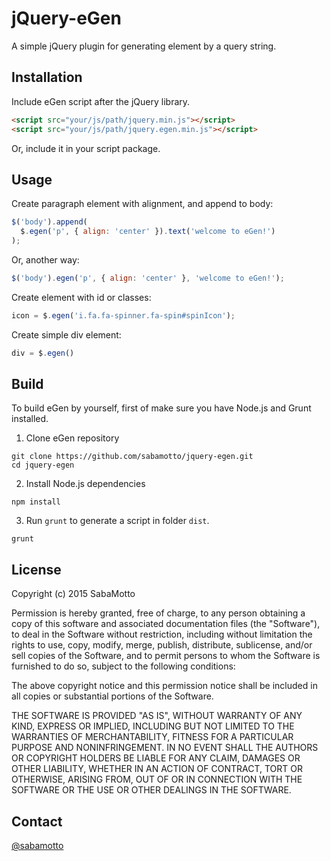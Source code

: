 # jQuery-eGen

A simple jQuery plugin for generating element by a query string.

## Installation

Include eGen script after the jQuery library.

```html
<script src="your/js/path/jquery.min.js"></script>
<script src="your/js/path/jquery.egen.min.js"></script>
```

Or, include it in your script package.

## Usage

Create paragraph element with alignment, and append to body:

```javascript
$('body').append(
  $.egen('p', { align: 'center' }).text('welcome to eGen!')
);
```

Or, another way:

```javascript
$('body').egen('p', { align: 'center' }, 'welcome to eGen!');
```

Create element with id or classes:

```javascript
icon = $.egen('i.fa.fa-spinner.fa-spin#spinIcon');
```

Create simple div element:

```javascript
div = $.egen()
```

## Build

To build eGen by yourself, first of make sure you have Node.js and Grunt installed.

1. Clone eGen repository

```
git clone https://github.com/sabamotto/jquery-egen.git
cd jquery-egen
```

2. Install Node.js dependencies

```
npm install
```

3. Run `grunt` to generate a script in folder `dist`.

```
grunt
```

## License

Copyright (c) 2015 SabaMotto

Permission is hereby granted, free of charge, to any person obtaining a copy
of this software and associated documentation files (the "Software"), to deal
in the Software without restriction, including without limitation the rights
to use, copy, modify, merge, publish, distribute, sublicense, and/or sell
copies of the Software, and to permit persons to whom the Software is
furnished to do so, subject to the following conditions:

The above copyright notice and this permission notice shall be included in
all copies or substantial portions of the Software.

THE SOFTWARE IS PROVIDED "AS IS", WITHOUT WARRANTY OF ANY KIND, EXPRESS OR
IMPLIED, INCLUDING BUT NOT LIMITED TO THE WARRANTIES OF MERCHANTABILITY,
FITNESS FOR A PARTICULAR PURPOSE AND NONINFRINGEMENT. IN NO EVENT SHALL THE
AUTHORS OR COPYRIGHT HOLDERS BE LIABLE FOR ANY CLAIM, DAMAGES OR OTHER
LIABILITY, WHETHER IN AN ACTION OF CONTRACT, TORT OR OTHERWISE, ARISING FROM,
OUT OF OR IN CONNECTION WITH THE SOFTWARE OR THE USE OR OTHER DEALINGS IN
THE SOFTWARE.

## Contact

[@sabamotto](https://twitter.com/sabamotto)
